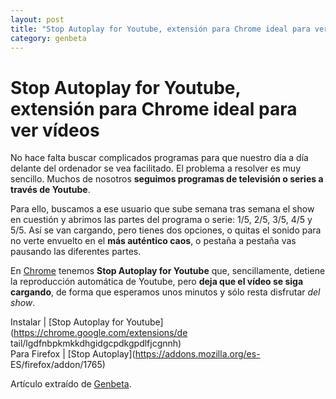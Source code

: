 ```yaml
---
layout: post
title: "Stop Autoplay for Youtube, extensión para Chrome ideal para ver vídeos"
category: genbeta
---
```


# Stop Autoplay for Youtube, extensión para Chrome ideal para ver vídeos

No hace falta buscar complicados programas para que nuestro día a día delante
del ordenador se vea facilitado. El problema a resolver es muy sencillo.
Muchos de nosotros **seguimos programas de televisión o series a través de
Youtube**.

Para ello, buscamos a ese usuario que sube semana tras semana el show en
cuestión y abrimos las partes del programa o serie: 1/5, 2/5, 3/5, 4/5 y 5/5.
Así se van cargando, pero tienes dos opciones, o quitas el sonido para no
verte envuelto en el **más auténtico caos**, o pestaña a pestaña vas pausando
las diferentes partes.

En [Chrome](http://www.genbeta.com/productos/navegadores/google-chrome-7)
tenemos **Stop Autoplay for Youtube** que, sencillamente, detiene la
reproducción automática de Youtube, pero **deja que el vídeo se siga
cargando**, de forma que esperamos unos minutos y sólo resta disfrutar _del
show_.

Instalar | [Stop Autoplay for Youtube](https://chrome.google.com/extensions/de
tail/lgdfnbpkmkkdhgidgcpdkgpdlfjcgnnh)  
Para Firefox | [Stop Autoplay](https://addons.mozilla.org/es-
ES/firefox/addon/1765)

Artículo extraído de [Genbeta](http://www.genbeta.com).